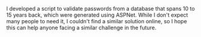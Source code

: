 I developed a script to validate passwords from a database that spans 10 to 15 years back, which were generated using ASPNet. While I don't expect many people to need it, I couldn't find a similar solution online, so I hope this can help anyone facing a similar challenge in the future.
